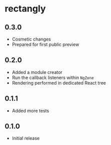 # rectangly

## 0.3.0

- Cosmetic changes
- Prepared for first public preview

## 0.2.0

- Added a module creator
- Run the callback listeners within `NgZone`
- Rendering performed in dedicated React tree

## 0.1.1

- Added more tests

## 0.1.0

- Initial release
